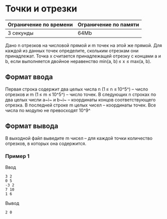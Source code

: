 # Точки и отрезки

| Ограничение по времени |  Ограничение по памяти|
|--|--|
| 3 секунды | 64Mb |

Дано n отрезков на числовой прямой и m точек на этой же прямой. Для каждой из данных точек определите, скольким отрезкам они принадлежат. Точка x считается принадлежащей отрезку с концами a и b, если выполняется двойное неравенство min(a, b) ≤ x ≤ max(a, b).

## Формат ввода

Первая строка содержит два целых числа n (1 ≤ n ≤ 10^5^) – число отрезков и m (1 ≤ m ≤ 10^5^) – число точек. В следующих n строках по два целых числи a~i~ и b~i~ – координаты концов соответствующего отрезка. В последней строке m целых чисел – координаты точек. Все числа по модулю не превосходят 10^9^

## Формат вывода

В выходной файл выведите m чисел – для каждой точки количество отрезков, в которых она содержится.

### Пример 1

Ввод

    3 2
    0 5
    -3 2
    7 10
    1 6

Вывод

    2 0 